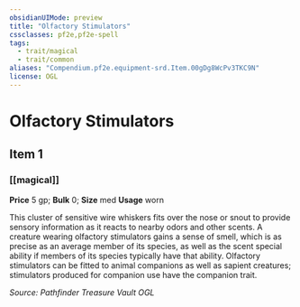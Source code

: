 ```yaml
---
obsidianUIMode: preview
title: "Olfactory Stimulators"
cssclasses: pf2e,pf2e-spell
tags:
  - trait/magical
  - trait/common
aliases: "Compendium.pf2e.equipment-srd.Item.00gDg8WcPv3TKC9N"
license: OGL
---
```

# Olfactory Stimulators
## Item 1
### [[magical]]


**Price** 5 gp; 
**Bulk** 0; **Size** med
**Usage** worn

This cluster of sensitive wire whiskers fits over the nose or snout to provide sensory information as it reacts to nearby odors and other scents. A creature wearing olfactory stimulators gains a sense of smell, which is as precise as an average member of its species, as well as the scent special ability if members of its species typically have that ability. Olfactory stimulators can be fitted to animal companions as well as sapient creatures; stimulators produced for companion use have the companion trait.

*Source: Pathfinder Treasure Vault*
*OGL*